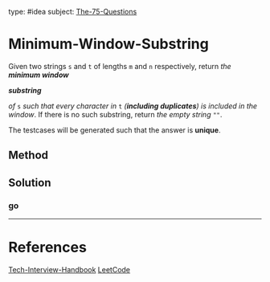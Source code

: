 type: #idea
subject: [The-75-Questions](The-75-Questions.md)
<!-- Subject should be a hub note -->
# Minimum-Window-Substring

Given two strings `s` and `t` of lengths `m` and `n` respectively, return _the **minimum window**_

**_substring_**

_of_ `s` _such that every character in_ `t` _(**including duplicates**) is included in the window_. If there is no such substring, return _the empty string_ `""`.

The testcases will be generated such that the answer is **unique**.

## Method


## Solution

### go


---
# References
<!-- What references back up this idea -->
[Tech-Interview-Handbook](Tech-Interview-Handbook.md)
[LeetCode](https://leetcode.com/problems/minimum-window-substring/)
